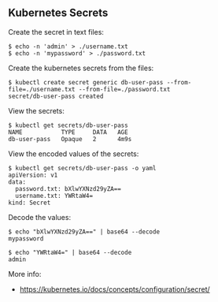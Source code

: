 ## Kubernetes Secrets

Create the secret in text files:

```
$ echo -n 'admin' > ./username.txt
$ echo -n 'mypassword' > ./password.txt
```

Create the kubernetes secrets from the files:

```
$ kubectl create secret generic db-user-pass --from-file=./username.txt --from-file=./password.txt
secret/db-user-pass created
```

View the secrets:

```
$ kubectl get secrets/db-user-pass
NAME           TYPE     DATA   AGE
db-user-pass   Opaque   2      4m9s
```

View the encoded values of the secrets:

```
$ kubectl get secrets/db-user-pass -o yaml
apiVersion: v1
data:
  password.txt: bXlwYXNzd29yZA==
  username.txt: YWRtaW4=
kind: Secret
```

Decode the values:

```
$ echo "bXlwYXNzd29yZA==" | base64 --decode
mypassword

$ echo "YWRtaW4=" | base64 --decode
admin
```

More info:
- https://kubernetes.io/docs/concepts/configuration/secret/
